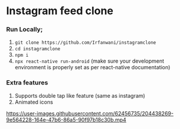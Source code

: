 # Instagram feed clone

### Run Locally;

1) `git clone https://github.com/Irfanwani/instagramclone`
2) `cd instagramclone`
3) `npm i`
4) `npx react-native run-android` (make sure your development environment is properly set as per react-native documentation)

### Extra features
1) Supports double tap like feature (same as instagram)
2) Animated icons




https://user-images.githubusercontent.com/62456735/204438269-9e564228-164e-47b6-86a5-90f97b18c30b.mp4

